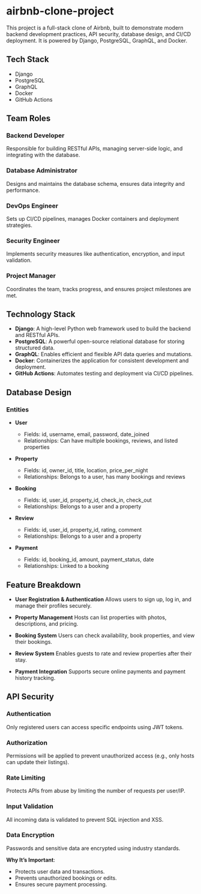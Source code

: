 # airbnb-clone-project

This project is a full-stack clone of Airbnb, built to demonstrate modern backend development practices, API security, database design, and CI/CD deployment. It is powered by Django, PostgreSQL, GraphQL, and Docker.

## Tech Stack
- Django
- PostgreSQL
- GraphQL
- Docker
- GitHub Actions
  
## Team Roles

### Backend Developer
Responsible for building RESTful APIs, managing server-side logic, and integrating with the database.

### Database Administrator
Designs and maintains the database schema, ensures data integrity and performance.

### DevOps Engineer
Sets up CI/CD pipelines, manages Docker containers and deployment strategies.

### Security Engineer
Implements security measures like authentication, encryption, and input validation.

### Project Manager
Coordinates the team, tracks progress, and ensures project milestones are met.

## Technology Stack

- **Django**: A high-level Python web framework used to build the backend and RESTful APIs.
- **PostgreSQL**: A powerful open-source relational database for storing structured data.
- **GraphQL**: Enables efficient and flexible API data queries and mutations.
- **Docker**: Containerizes the application for consistent development and deployment.
- **GitHub Actions**: Automates testing and deployment via CI/CD pipelines.

## Database Design

### Entities

- **User**
  - Fields: id, username, email, password, date_joined
  - Relationships: Can have multiple bookings, reviews, and listed properties

- **Property**
  - Fields: id, owner_id, title, location, price_per_night
  - Relationships: Belongs to a user, has many bookings and reviews

- **Booking**
  - Fields: id, user_id, property_id, check_in, check_out
  - Relationships: Belongs to a user and a property

- **Review**
  - Fields: id, user_id, property_id, rating, comment
  - Relationships: Belongs to a user and a property

- **Payment**
  - Fields: id, booking_id, amount, payment_status, date
  - Relationships: Linked to a booking

## Feature Breakdown

- **User Registration & Authentication**
  Allows users to sign up, log in, and manage their profiles securely.

- **Property Management**
  Hosts can list properties with photos, descriptions, and pricing.

- **Booking System**
  Users can check availability, book properties, and view their bookings.

- **Review System**
  Enables guests to rate and review properties after their stay.

- **Payment Integration**
  Supports secure online payments and payment history tracking.

## API Security

### Authentication
Only registered users can access specific endpoints using JWT tokens.

### Authorization
Permissions will be applied to prevent unauthorized access (e.g., only hosts can update their listings).

### Rate Limiting
Protects APIs from abuse by limiting the number of requests per user/IP.

### Input Validation
All incoming data is validated to prevent SQL injection and XSS.

### Data Encryption
Passwords and sensitive data are encrypted using industry standards.

**Why It’s Important**:
- Protects user data and transactions.
- Prevents unauthorized bookings or edits.
- Ensures secure payment processing.

